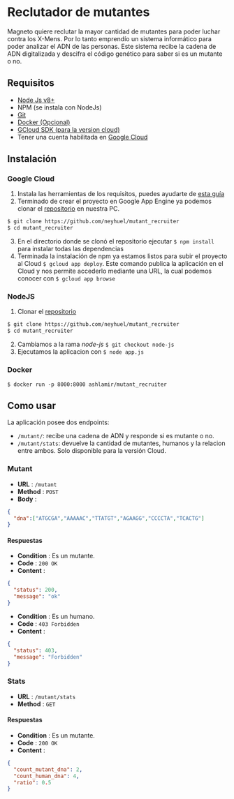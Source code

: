 # Reclutador de mutantes

Magneto quiere reclutar la mayor cantidad de mutantes para poder luchar
contra los X-Mens. Por lo tanto emprendío un sistema informático para poder analizar el ADN de las personas.
Este sistema recibe la cadena de ADN digitalizada y descifra el código genético para saber si es un mutante o no.

## Requisitos
  - [Node Js v8+](https://nodejs.org/es/)
  - NPM (se instala con NodeJs)
  - [Git](https://git-scm.com/)
  - [Docker (Opcional)](https://docs.docker.com/install/)
  - [GCloud SDK (para la version cloud)](https://cloud.google.com/sdk/docs/)
  - Tener una cuenta habilitada en [Google Cloud](https://cloud.google.com/)

## Instalación
### Google Cloud
  1. Instala las herramientas de los requisitos, puedes ayudarte de [esta guía](https://cloud.google.com/appengine/docs/standard/nodejs/quickstart)
  2. Terminado de crear el proyecto en Google App Engine ya podemos clonar el [repositorio](https://github.com/neyhuel/mutant_recruiter) en nuestra PC.
```BASH
$ git clone https://github.com/neyhuel/mutant_recruiter
$ cd mutant_recruiter
```
  3. En el directorio donde se clonó el repositorio ejecutar ```$ npm install``` para instalar todas las dependencias
  4. Terminada la instalación de npm ya estamos listos para subir el proyecto al Cloud ```$ gcloud app deploy```. Este comando publica la aplicación en el Cloud y nos permite accederlo mediante una URL, la cual podemos conocer con ```$ gcloud app browse```

### NodeJS
  1. Clonar el [repositorio](https://github.com/neyhuel/mutant_recruiter)
```BASH
$ git clone https://github.com/neyhuel/mutant_recruiter
$ cd mutant_recruiter
```
  2. Cambiamos a la rama _node-js_ `$ git checkout node-js`
  3. Ejecutamos la aplicacion con `$ node app.js`

### Docker
`$ docker run -p 8000:8000 ashlamir/mutant_recruiter`

## Como usar
La aplicación posee dos endpoints:
  - `/mutant/`: recibe una cadena de ADN y responde si es mutante o no.
  - `/mutant/stats`: devuelve la cantidad de mutantes, humanos y la relacion entre ambos. Solo disponible para la versión Cloud.

### Mutant
- **URL** : `/mutant`
- **Method** : `POST`
- **Body** :
```json
{
  "dna":["ATGCGA","AAAAAC","TTATGT","AGAAGG","CCCCTA","TCACTG"]
}
```

#### Respuestas
- **Condition** : Es un mutante.
- **Code** : `200 OK`
- **Content** :
```json
{
  "status": 200,
  "message": "ok"
}
```
- **Condition** : Es un humano.
- **Code** : `403 Forbidden`
- **Content** :
```json
{
  "status": 403,
  "message": "Forbidden"
}
```
### Stats
- **URL** : `/mutant/stats`
- **Method** : `GET`

#### Respuestas
- **Condition** : Es un mutante.
- **Code** : `200 OK`
- **Content** :
```json
{
  "count_mutant_dna": 2,
  "count_human_dna": 4,
  "ratio": 0.5
}
```
